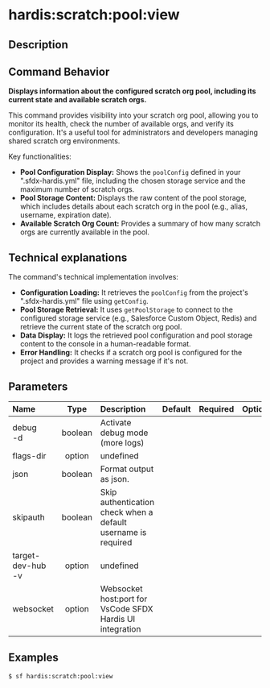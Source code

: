 <!-- This file has been generated with command 'sf hardis:doc:plugin:generate'. Please do not update it manually or it may be overwritten -->
# hardis:scratch:pool:view

## Description


## Command Behavior

**Displays information about the configured scratch org pool, including its current state and available scratch orgs.**

This command provides visibility into your scratch org pool, allowing you to monitor its health, check the number of available orgs, and verify its configuration. It's a useful tool for administrators and developers managing shared scratch org environments.

Key functionalities:

- **Pool Configuration Display:** Shows the `poolConfig` defined in your ".sfdx-hardis.yml" file, including the chosen storage service and the maximum number of scratch orgs.
- **Pool Storage Content:** Displays the raw content of the pool storage, which includes details about each scratch org in the pool (e.g., alias, username, expiration date).
- **Available Scratch Org Count:** Provides a summary of how many scratch orgs are currently available in the pool.

## Technical explanations

The command's technical implementation involves:

- **Configuration Loading:** It retrieves the `poolConfig` from the project's ".sfdx-hardis.yml" file using `getConfig`.
- **Pool Storage Retrieval:** It uses `getPoolStorage` to connect to the configured storage service (e.g., Salesforce Custom Object, Redis) and retrieve the current state of the scratch org pool.
- **Data Display:** It logs the retrieved pool configuration and pool storage content to the console in a human-readable format.
- **Error Handling:** It checks if a scratch org pool is configured for the project and provides a warning message if it's not.


## Parameters

|Name|Type|Description|Default|Required|Options|
|:---|:--:|:----------|:-----:|:------:|:-----:|
|debug<br/>-d|boolean|Activate debug mode (more logs)||||
|flags-dir|option|undefined||||
|json|boolean|Format output as json.||||
|skipauth|boolean|Skip authentication check when a default username is required||||
|target-dev-hub<br/>-v|option|undefined||||
|websocket|option|Websocket host:port for VsCode SFDX Hardis UI integration||||

## Examples

```shell
$ sf hardis:scratch:pool:view
```


